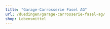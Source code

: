 ```yaml
---
title: "Garage-Carrosserie Fasel AG"
url: /duedingen/garage-carrosserie-fasel-ag/
shop: Lebensmittel
---
```

